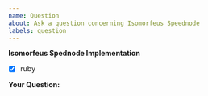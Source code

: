 ```yaml
---
name: Question
about: Ask a question concerning Isomorfeus Speednode
labels: question
---
```


**Isomorfeus Spednode Implementation**
* [x] ruby

**Your Question:**
